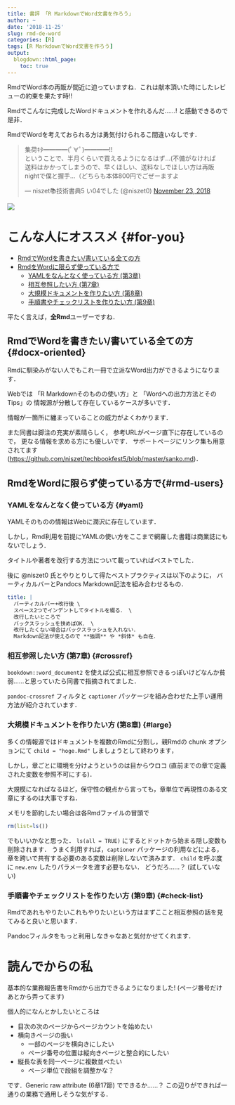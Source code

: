 ```yaml
---
title: 書評 「R MarkdownでWord文書を作ろう」
author: ~
date: '2018-11-25'
slug: rmd-de-word
categories: [R]
tags: [R MarkdownでWord文書を作ろう]
output:
  blogdown::html_page:
    toc: true
---
```


RmdでWord本の再販が間近に迫っていますね．これは献本頂いた時にしたレビューの約束を果たす時!!

Rmdでこんなに完成したWordドキュメントを作れるんだ……! と感動できるので是非．

RmdでWordを考えておられる方は勇気付けられるこ間違いなしです．


<blockquote class="twitter-tweet" data-lang="en"><p lang="ja" dir="ltr">集荷ｷﾀ━━━━(ﾟ∀ﾟ)━━━━!!<br>ということで、半月くらいで買えるようになるはず…(不備がなければ<br>送料はかかってしまうので、早くほしい、送料なしでほしい方は再販nightで僕と握手…（どちらも本体800円でごぜーますよ</p>&mdash; niszet📚技術書典5 い04でした (@niszet0) <a href="https://twitter.com/niszet0/status/1065839595298803712?ref_src=twsrc%5Etfw">November 23, 2018</a></blockquote>
<script async src="https://platform.twitter.com/widgets.js" charset="utf-8"></script>

![](/images/rmd-de-word.jpg)


# こんな人にオススメ {#for-you}

- [RmdでWordを書きたい/書いている全ての方](#docx-oriented)
- [RmdをWordに限らず使っている方で](#rmd-users)
    - [YAMLをなんとなく使っている方 (第3章)](#yaml)
    - [相互参照したい方 (第7章)](#crossref)
    - [大規模ドキュメントを作りたい方 (第8章)](#large)
    - [手順書やチェックリストを作りたい方 (第9章)](#check-list)

平たく言えば，**全Rmd**ユーザーですね．

## RmdでWordを書きたい/書いている全ての方 {#docx-oriented}

Rmdに馴染みがない人でもこれ一冊で立派なWord出力ができるようになります．

Webでは
「R Markdownそのものの使い方」と
「Wordへの出力方法とそのTips」の
情報源が分散して存在しているケースが多いです．

情報が一箇所に纏まっていることの威力がよくわかります．

また同書は脚注の充実が素晴らしく，
参考URLがページ直下に存在しているので，
更なる情報を求める方にも優しいです．
サポートページにリンク集も用意されてます(https://github.com/niszet/techbookfest5/blob/master/sanko.md)．

## RmdをWordに限らず使っている方で{#rmd-users}

### YAMLをなんとなく使っている方 {#yaml}

YAMLそのものの情報はWebに潤沢に存在しています．

しかし，Rmd利用を前提にYAMLの使い方をここまで網羅した書籍は商業誌にもないでしょう．

タイトルや著者を改行する方法について載っていればベストでした．

後に @niszet0 氏とやりとりして得たベストプラクティスは以下のように，
バーティカルバーとPandocs Markdown記法を組み合わせるもの．

```yaml
title: |
  バーティカルバー+改行後 \
  スペース2つでインデントしてタイトルを綴る． \
  改行したいところで
  バックスラッシュを挟めばOK． \
  改行したくない場合はバックスラッシュを入れない．
  Markdown記法が使えるので **強調** や *斜体* も自在．
```

### 相互参照したい方 (第7章) {#crossref}

`bookdown::word_document2` を使えば公式に相互参照できるっぽいけどなんか貧弱……と思っていたら同書で指摘されてました．

`pandoc-crossref` フィルタと `captioner` パッケージを組み合わせた上手い運用方法が紹介されています．

### 大規模ドキュメントを作りたい方 (第8章) {#large}

多くの情報源ではドキュメントを複数のRmdに分割し，親Rmdの chunk オプションにて `child = "hoge.Rmd"` しましょうとして終わります，

しかし，章ごとに環境を分けようというのは目からウロコ (直前までの章で定義された変数を参照不可にする)．

大規模になればなるほど，保守性の観点から言っても，章単位で再現性のある文章にするのは大事ですね．

メモリを節約したい場合は各Rmdファイルの冒頭で 

```r
rm(list=ls())
```

でもいいかなと思った．
`ls(all = TRUE)` にするとドットから始まる隠し変数も削除されます．
うまく利用すれば，`captioner` パッケージの利用などによる，章を跨いで共有する必要のある変数は削除しないで済みます．
`child` を呼ぶ度に `new.env` したりパラメータを渡す必要もない．
どうだろ……？ (試していない)

### 手順書やチェックリストを作りたい方 (第9章) {#check-list}

Rmdであれもやりたいこれもやりたいという方はまずここと相互参照の話を見てみると良いと思います．

Pandocフィルタをもっと利用しなきゃなあと気付かせてくれます．

# 読んでからの私

基本的な業務報告書をRmdから出力できるようになりました! (ページ番号だけあとから弄ってます)

個人的になんとかしたいところは

- 目次の次のページからページカウントを始めたい
- 横向きページの扱い
    - 一部のページを横向きにしたい
    - ページ番号の位置は縦向きページと整合的にしたい
- 縦長な表を同一ページに複数並べたい
    - ページ単位で段組を調整かな？

です．Generic raw attribute (6章17節) でできるか……？
この辺りができれば一通りの業務で通用しそうな気がする．


